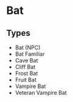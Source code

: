 # Bat
## Types
* Bat (NPC)
* Bat Familiar
* Cave Bat
* Cliff Bat
* Frost Bat
* Fruit Bat
* Vampire Bat
* Veteran Vampire Bat
